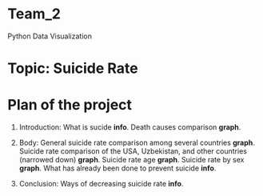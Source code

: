 # Team_2
Python Data Visualization

# Topic: Suicide Rate

# Plan of the project

1. Introduction:
What is sucide **info**.
Death causes comparison **graph**.

2. Body:
General suicide rate comparison among several countries **graph**.
Suicide rate comparison of the USA, Uzbekistan, and other countries (narrowed down) **graph**.
Suicide rate age **graph**.
Suicide rate by sex **graph**.
What has already been done to prevent suicide **info**. 

3. Conclusion:
Ways of decreasing suicide rate **info**.
